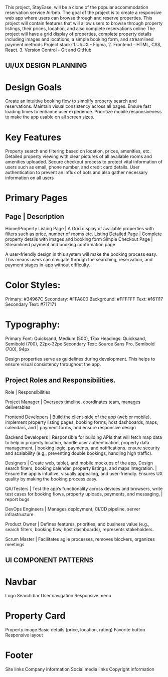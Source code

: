 This project, StayEase, will be a clone of the popular accommodation reservation service Airbnb.
The goal of the project is to create a responsive web app where users can browse through and reserve properties.
This project will contain features that will allow users to browse through property listings, their prices, location, and also complete reservations online 
The project will have a grid display of properties, complete property details including images and locations, a simple booking form, and streamlined payment methods
Project stack: 1.UI/UX - Figma, 2. Frontend - HTML, CSS, React. 3. Version Control - Git and GitHub


## UI/UX DESIGN PLANNING
# Design Goals
Create an intuitive booking flow to simplify property search and reservations.
Maintain visual consistency across all pages.
Ensure fast loading times to enhance user experience.
Prioritize mobile responsiveness to make the app usable on all screen sizes.

# Key Features
Property search and filtering based on location, prices, amenities, etc.
Detailed property viewing with clear pictures of all available rooms and amenities uploaded.
Secure checkout process to protect vital information of users such as email, phone number, and credit card details.
User authentication to prevent an influx of bots and also gather necessary information on all users

# Primary Pages
Page                       |   Description
-----------------------------------------------------------------------------------------------------------------
Home/Property Listing Page |   A Grid display of available properties with filters such as price, number of rooms etc.
Listing Detailed Page      |  	Complete property details with images and booking form 
Simple Checkout  Page      |  	Streamlined payment and booking confirmation page

A user-friendly design in this system will make the booking process easy. This means users can navigate through the searching, reservation, and payment stages in-app without difficulty.

# Color Styles:

Primary: #34967C
Secondary: #FFA800
Background: #FFFFFF
Text: #161117
Secondary Text: #717171

# Typography:
Primary Font: Quicksand, Medium (500), 17px
Headings: Quicksand, Semibold (700), 22px-32px
Secondary Text: Source Sans Pro, Semibold (700), 94px

Design properties serve as guidelines during development. This helps to ensure visual consistency throughout the app.


## Project Roles and Responsibilities.
Role	              | Responsibilities

Project Manager	    | Oversees timeline, coordinates team, manages deliverables

Frontend Developers |	Build the client-side of the app (web or mobile), implement property listing pages, booking forms, host dashboards, maps, calendars, and                           | payment forms, and ensure responsive design

Backend Developers	| Responsible for building APIs that will fetch map data to help in property location, handle user authentication, property data management,                         | booking logic, payments, and notifications. ensure security and scalability (e.g., preventing double bookings, handling high traffic).

Designers	          | Create web, tablet, and mobile mockups of the app, Design search filters, booking calendar, property listings, and maps integration.
                    | Ensure the app is intuitive, visually appealing, and user-friendly. Ensures UX quality by making the booking process easy.
                    
QA/Testers	        | Test the app’s functionality across devices and browsers, write test cases for booking flows, property uploads, payments, and messaging,                           | report bugs

DevOps Engineers	  | Manages deployment, CI/CD pipeline, server infrastructure

Product Owner	      | Defines features, priorities, and business value (e.g., search filters, booking flow, host dashboards), represents stakeholders.

Scrum Master	      | Facilitates agile processes, removes blockers, organizes meetings


## UI COMPONENT PATTERNS
# Navbar
Logo
Search bar 
User navigation
Responsive menu

# Property Card
Property image
Basic details (price, location, rating)
Favorite button
Responsive layout

# Footer
Site links
Company information
Social media links
Copyright information
